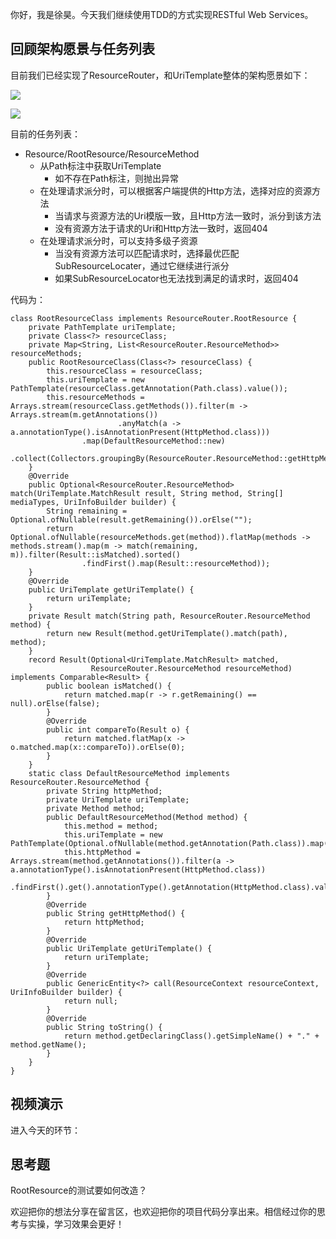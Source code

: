 你好，我是徐昊。今天我们继续使用TDD的方式实现RESTful Web Services。

## 回顾架构愿景与任务列表

目前我们已经实现了ResourceRouter，和UriTemplate整体的架构愿景如下：

![](https://static001.geekbang.org/resource/image/59/24/59ee2d534a4ae87623a736157e848924.jpg?wh=2284x1285)

![](https://static001.geekbang.org/resource/image/2e/a4/2ef7e84ba450b36d1df67cfce9e61da4.jpg?wh=2284x1285)

目前的任务列表：

- Resource/RootResource/ResourceMethod
  - 从Path标注中获取UriTemplate
    - 如不存在Path标注，则抛出异常
  - 在处理请求派分时，可以根据客户端提供的Http方法，选择对应的资源方法
    - 当请求与资源方法的Uri模版一致，且Http方法一致时，派分到该方法
    - 没有资源方法于请求的Uri和Http方法一致时，返回404
  - 在处理请求派分时，可以支持多级子资源
    - 当没有资源方法可以匹配请求时，选择最优匹配SubResourceLocater，通过它继续进行派分
    - 如果SubResourceLocator也无法找到满足的请求时，返回404

代码为：

```
class RootResourceClass implements ResourceRouter.RootResource {
    private PathTemplate uriTemplate;
    private Class<?> resourceClass;
    private Map<String, List<ResourceRouter.ResourceMethod>> resourceMethods;
    public RootResourceClass(Class<?> resourceClass) {
        this.resourceClass = resourceClass;
        this.uriTemplate = new PathTemplate(resourceClass.getAnnotation(Path.class).value());
        this.resourceMethods = Arrays.stream(resourceClass.getMethods()).filter(m -> Arrays.stream(m.getAnnotations())
                        .anyMatch(a -> a.annotationType().isAnnotationPresent(HttpMethod.class)))
                .map(DefaultResourceMethod::new)
                .collect(Collectors.groupingBy(ResourceRouter.ResourceMethod::getHttpMethod));
    }
    @Override
    public Optional<ResourceRouter.ResourceMethod> match(UriTemplate.MatchResult result, String method, String[] mediaTypes, UriInfoBuilder builder) {
        String remaining = Optional.ofNullable(result.getRemaining()).orElse("");
        return Optional.ofNullable(resourceMethods.get(method)).flatMap(methods -> methods.stream().map(m -> match(remaining, m)).filter(Result::isMatched).sorted()
                .findFirst().map(Result::resourceMethod));
    }
    @Override
    public UriTemplate getUriTemplate() {
        return uriTemplate;
    }
    private Result match(String path, ResourceRouter.ResourceMethod method) {
        return new Result(method.getUriTemplate().match(path), method);
    }
    record Result(Optional<UriTemplate.MatchResult> matched,
                  ResourceRouter.ResourceMethod resourceMethod) implements Comparable<Result> {
        public boolean isMatched() {
            return matched.map(r -> r.getRemaining() == null).orElse(false);
        }
        @Override
        public int compareTo(Result o) {
            return matched.flatMap(x -> o.matched.map(x::compareTo)).orElse(0);
        }
    }
    static class DefaultResourceMethod implements ResourceRouter.ResourceMethod {
        private String httpMethod;
        private UriTemplate uriTemplate;
        private Method method;
        public DefaultResourceMethod(Method method) {
            this.method = method;
            this.uriTemplate = new PathTemplate(Optional.ofNullable(method.getAnnotation(Path.class)).map(Path::value).orElse(""));
            this.httpMethod = Arrays.stream(method.getAnnotations()).filter(a -> a.annotationType().isAnnotationPresent(HttpMethod.class))
                    .findFirst().get().annotationType().getAnnotation(HttpMethod.class).value();
        }
        @Override
        public String getHttpMethod() {
            return httpMethod;
        }
        @Override
        public UriTemplate getUriTemplate() {
            return uriTemplate;
        }
        @Override
        public GenericEntity<?> call(ResourceContext resourceContext, UriInfoBuilder builder) {
            return null;
        }
        @Override
        public String toString() {
            return method.getDeclaringClass().getSimpleName() + "." + method.getName();
        }
    }
}

```

## 视频演示

进入今天的环节：

## 思考题

RootResource的测试要如何改造？

欢迎把你的想法分享在留言区，也欢迎把你的项目代码分享出来。相信经过你的思考与实操，学习效果会更好！